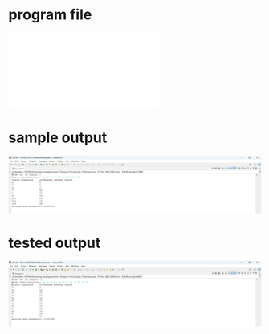 # program file
![program file](FCFSDiskScheduling_523.java)

# sample output
![sample output](FCFSDiskScheduling_523.png)

# tested output
![tested output](FCFSDiskScheduling_output_523.png)
